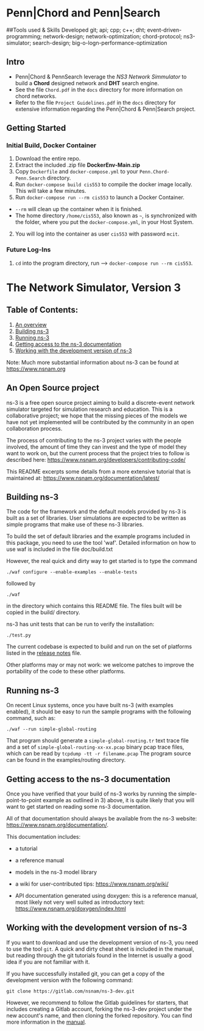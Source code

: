 # Penn|Chord and Penn|Search

##Tools used & Skills Developed
git; api; cpp; c++; dht; event-driven-programming; network-design; network-optimization; chord-protocol; ns3-simulator; search-design; big-o-logn-performance-optimization

## Intro

* Penn|Chord & PennSearch leverage the *NS3 Network Simmulator* to build a **Chord** designed network and **DHT** search engine.
* See the file `Chord.pdf` in the `docs` directory for more information on chord networks.
* Refer to the file `Project Guidelines.pdf` in the `docs` directory for extensive information regarding the Penn|Chord & Penn|Search project.
## Getting Started

### Initial Build, Docker Container
1. Download the entire repo.
1. Extract the included .zip file **DockerEnv-Main.zip**
2. Copy `Dockerfile` and `docker-compose.yml` to your `Penn.Chord-Penn.Search` directory.
3. Run `docker-compose build cis553` to compile the docker image locally. This will take a few minutes.
2. Run `docker-compose run --rm cis553` to launch a Docker Container.
  - `--rm` will clean up the container when it is finished.
  - The home directory `/home/cis553`, also known as `~`, is synchronized with the folder, where you put the `docker-compose.yml`, in your Host System.
2. You will log into the container as user `cis553` with password `mcit`.
### Future Log-Ins
1. `cd` into the program directory, run --> `docker-compose run --rm cis553`.

The Network Simulator, Version 3
================================

## Table of Contents:

1) [An overview](#an-open-source-project)
2) [Building ns-3](#building-ns-3)
3) [Running ns-3](#running-ns-3)
4) [Getting access to the ns-3 documentation](#getting-access-to-the-ns-3-documentation)
5) [Working with the development version of ns-3](#working-with-the-development-version-of-ns-3)

Note:  Much more substantial information about ns-3 can be found at
https://www.nsnam.org

## An Open Source project

ns-3 is a free open source project aiming to build a discrete-event
network simulator targeted for simulation research and education.
This is a collaborative project; we hope that
the missing pieces of the models we have not yet implemented
will be contributed by the community in an open collaboration
process.

The process of contributing to the ns-3 project varies with
the people involved, the amount of time they can invest
and the type of model they want to work on, but the current
process that the project tries to follow is described here:
https://www.nsnam.org/developers/contributing-code/

This README excerpts some details from a more extensive
tutorial that is maintained at:
https://www.nsnam.org/documentation/latest/

## Building ns-3

The code for the framework and the default models provided
by ns-3 is built as a set of libraries. User simulations
are expected to be written as simple programs that make
use of these ns-3 libraries.

To build the set of default libraries and the example
programs included in this package, you need to use the
tool 'waf'. Detailed information on how to use waf is
included in the file doc/build.txt

However, the real quick and dirty way to get started is to
type the command
```shell
./waf configure --enable-examples --enable-tests
```

followed by

```shell
./waf
```

in the directory which contains this README file. The files
built will be copied in the build/ directory.

ns-3 has unit tests that can be run to verify the installation:
```shell
./test.py
```

The current codebase is expected to build and run on the
set of platforms listed in the [release notes](RELEASE_NOTES)
file.

Other platforms may or may not work: we welcome patches to
improve the portability of the code to these other platforms.

## Running ns-3

On recent Linux systems, once you have built ns-3 (with examples
enabled), it should be easy to run the sample programs with the
following command, such as:

```shell
./waf --run simple-global-routing
```

That program should generate a `simple-global-routing.tr` text
trace file and a set of `simple-global-routing-xx-xx.pcap` binary
pcap trace files, which can be read by `tcpdump -tt -r filename.pcap`
The program source can be found in the examples/routing directory.

## Getting access to the ns-3 documentation

Once you have verified that your build of ns-3 works by running
the simple-point-to-point example as outlined in 3) above, it is
quite likely that you will want to get started on reading
some ns-3 documentation.

All of that documentation should always be available from
the ns-3 website: https://www.nsnam.org/documentation/.

This documentation includes:

  - a tutorial

  - a reference manual

  - models in the ns-3 model library

  - a wiki for user-contributed tips: https://www.nsnam.org/wiki/

  - API documentation generated using doxygen: this is
    a reference manual, most likely not very well suited
    as introductory text:
    https://www.nsnam.org/doxygen/index.html

## Working with the development version of ns-3

If you want to download and use the development version of ns-3, you
need to use the tool `git`. A quick and dirty cheat sheet is included
in the manual, but reading through the git
tutorials found in the Internet is usually a good idea if you are not
familiar with it.

If you have successfully installed git, you can get
a copy of the development version with the following command:
```shell
git clone https://gitlab.com/nsnam/ns-3-dev.git
```

However, we recommend to follow the Gitlab guidelines for starters,
that includes creating a Gitlab account, forking the ns-3-dev project
under the new account's name, and then cloning the forked repository.
You can find more information in the [manual](https://www.nsnam.org/docs/manual/html/working-with-git.html).
